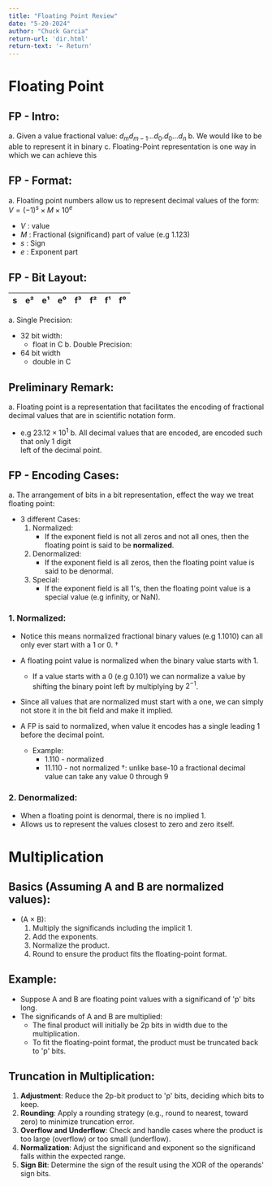```yaml
---
title: "Floating Point Review"
date: "5-20-2024"
author: "Chuck Garcia"
return-url: 'dir.html'
return-text: '← Return'
---  
```


# Floating Point

## FP - Intro:  
a. Given a value fractional value: $d_md_{m-1}...d_0 . d_0...d_n$
b. We would like to be able to represent it in binary
c. Floating-Point representation is one way in which we can achieve this

## FP - Format:
a. Floating point numbers allow us to represent decimal values of the form:
   $V = (-1)^s \times M \times 10^e$
   - $V$ : value
   - $M$ : Fractional (significand) part of value (e.g 1.123)
   - $s$ : Sign 
   - $e$ : Exponent part

## FP - Bit Layout:

| s   | e² | e¹ | e⁰ | f³ | f² | f¹ | f⁰ |
|-----|----|----|----|----|----|----|---|

a. Single Precision:
   - 32 bit width: 
     - float in C
b. Double Precision:
   - 64 bit width
     - double in C

## Preliminary Remark:
a. Floating point is a representation that facilitates the encoding of 
   fractional decimal values that are in scientific notation form. 
   - e.g $23.12 \times 10^1$
b. All decimal values that are encoded, are encoded such that only 1 digit   
   left of the decimal point.

## FP - Encoding Cases:
a. The arrangement of bits in a bit representation, effect the way we treat 
   floating point:
   - 3 different Cases:
     1. Normalized:
        - If the exponent field is not all zeros and not all ones, then the 
          floating point is said to be **normalized**.
     2. Denormalized:
        - If the exponent field is all zeros, then the floating point value is 
          said to be denormal.
     3. Special:
        - If the exponent field is all 1's, then the floating point value is a 
          special value (e.g infinity, or NaN).
  
### 1. Normalized:
- Notice this means normalized fractional binary values (e.g 1.1010) can all 
  only ever start with a 1 or 0. †
  
- A floating point value is normalized when the binary value starts with 1.
  - If a value starts with a 0 (e.g 0.101) we can normalize a value by 
    shifting the binary point left by multiplying by $2^{-1}$.
  
- Since all values that are normalized must start with a one, we can simply 
  not store it in the bit field and make it implied.
  
- A FP is said to normalized, when value it encodes has a single leading 
  1 before the decimal point. 
  - Example: 
    - 1.110 - normalized
    - 11.110 - not normalized
†: unlike base-10 a fractional decimal value can take any value 0 through 9

### 2. Denormalized:
- When a floating point is denormal, there is no implied 1. 
- Allows us to represent the values closest to zero and zero itself.

# Multiplication 

## Basics (Assuming A and B are normalized values):
- (A × B):
  1. Multiply the significands including the implicit 1.
  2. Add the exponents.
  3. Normalize the product.
  4. Round to ensure the product fits the floating-point format.

## Example:
- Suppose A and B are floating point values with a significand of 'p' bits long.
- The significands of A and B are multiplied:
  - The final product will initially be 2p bits in width due to the multiplication.
  - To fit the floating-point format, the product must be truncated back to 'p' bits.

## Truncation in Multiplication:
1. **Adjustment**: Reduce the 2p-bit product to 'p' bits, deciding which bits 
                   to keep.
2. **Rounding**: Apply a rounding strategy (e.g., round to nearest, toward 
                 zero) to minimize truncation error.
3. **Overflow and Underflow**: Check and handle cases where the product is 
                               too large (overflow) or too small (underflow).
4. **Normalization**: Adjust the significand and exponent so the significand falls within the expected range.
5. **Sign Bit**: Determine the sign of the result using the XOR of the operands' sign bits.